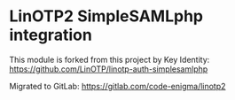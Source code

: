 # LinOTP2 SimpleSAMLphp integration

This module is forked from this project by Key Identity:
https://github.com/LinOTP/linotp-auth-simplesamlphp

Migrated to GitLab: https://gitlab.com/code-enigma/linotp2
